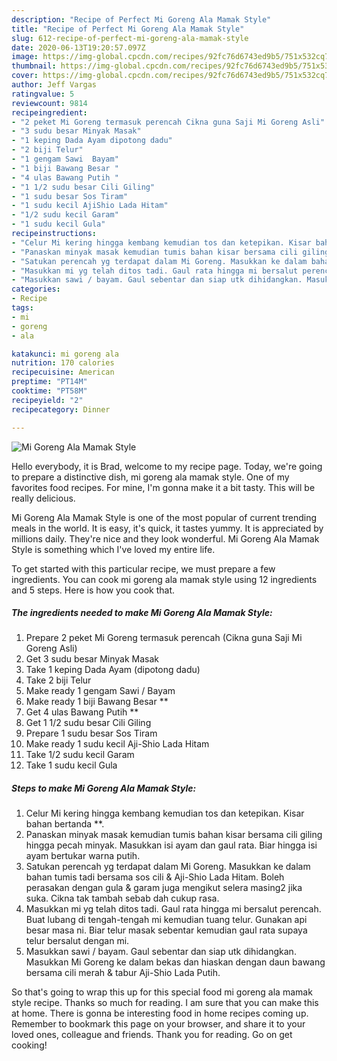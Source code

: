 ```yaml
---
description: "Recipe of Perfect Mi Goreng Ala Mamak Style"
title: "Recipe of Perfect Mi Goreng Ala Mamak Style"
slug: 612-recipe-of-perfect-mi-goreng-ala-mamak-style
date: 2020-06-13T19:20:57.097Z
image: https://img-global.cpcdn.com/recipes/92fc76d6743ed9b5/751x532cq70/mi-goreng-ala-mamak-style-resipi-foto-utama.jpg
thumbnail: https://img-global.cpcdn.com/recipes/92fc76d6743ed9b5/751x532cq70/mi-goreng-ala-mamak-style-resipi-foto-utama.jpg
cover: https://img-global.cpcdn.com/recipes/92fc76d6743ed9b5/751x532cq70/mi-goreng-ala-mamak-style-resipi-foto-utama.jpg
author: Jeff Vargas
ratingvalue: 5
reviewcount: 9814
recipeingredient:
- "2 peket Mi Goreng termasuk perencah Cikna guna Saji Mi Goreng Asli"
- "3 sudu besar Minyak Masak"
- "1 keping Dada Ayam dipotong dadu"
- "2 biji Telur"
- "1 gengam Sawi  Bayam"
- "1 biji Bawang Besar "
- "4 ulas Bawang Putih "
- "1 1/2 sudu besar Cili Giling"
- "1 sudu besar Sos Tiram"
- "1 sudu kecil AjiShio Lada Hitam"
- "1/2 sudu kecil Garam"
- "1 sudu kecil Gula"
recipeinstructions:
- "Celur Mi kering hingga kembang kemudian tos dan ketepikan. Kisar bahan bertanda **."
- "Panaskan minyak masak kemudian tumis bahan kisar bersama cili giling hingga pecah minyak. Masukkan isi ayam dan gaul rata. Biar hingga isi ayam bertukar warna putih."
- "Satukan perencah yg terdapat dalam Mi Goreng. Masukkan ke dalam bahan tumis tadi bersama sos cili &amp; Aji-Shio Lada Hitam. Boleh perasakan dengan gula &amp; garam juga mengikut selera masing2 jika suka. Cikna tak tambah sebab dah cukup rasa."
- "Masukkan mi yg telah ditos tadi. Gaul rata hingga mi bersalut perencah. Buat lubang di tengah-tengah mi kemudian tuang telur. Gunakan api besar masa ni. Biar telur masak sebentar kemudian gaul rata supaya telur bersalut dengan mi."
- "Masukkan sawi / bayam. Gaul sebentar dan siap utk dihidangkan. Masukkan Mi Goreng ke dalam bekas dan hiaskan dengan daun bawang bersama cili merah &amp; tabur Aji-Shio Lada Putih."
categories:
- Recipe
tags:
- mi
- goreng
- ala

katakunci: mi goreng ala 
nutrition: 170 calories
recipecuisine: American
preptime: "PT14M"
cooktime: "PT58M"
recipeyield: "2"
recipecategory: Dinner

---
```



![Mi Goreng Ala Mamak Style](https://img-global.cpcdn.com/recipes/92fc76d6743ed9b5/751x532cq70/mi-goreng-ala-mamak-style-resipi-foto-utama.jpg)

Hello everybody, it is Brad, welcome to my recipe page. Today, we're going to prepare a distinctive dish, mi goreng ala mamak style. One of my favorites food recipes. For mine, I'm gonna make it a bit tasty. This will be really delicious.

Mi Goreng Ala Mamak Style is one of the most popular of current trending meals in the world. It is easy, it's quick, it tastes yummy. It is appreciated by millions daily. They're nice and they look wonderful. Mi Goreng Ala Mamak Style is something which I've loved my entire life.




To get started with this particular recipe, we must prepare a few ingredients. You can cook mi goreng ala mamak style using 12 ingredients and 5 steps. Here is how you cook that.

<!--inarticleads1-->

##### The ingredients needed to make Mi Goreng Ala Mamak Style:

1. Prepare 2 peket Mi Goreng termasuk perencah (Cikna guna Saji Mi Goreng Asli)
1. Get 3 sudu besar Minyak Masak
1. Take 1 keping Dada Ayam (dipotong dadu)
1. Take 2 biji Telur
1. Make ready 1 gengam Sawi / Bayam
1. Make ready 1 biji Bawang Besar **
1. Get 4 ulas Bawang Putih **
1. Get 1 1/2 sudu besar Cili Giling
1. Prepare 1 sudu besar Sos Tiram
1. Make ready 1 sudu kecil Aji-Shio Lada Hitam
1. Take 1/2 sudu kecil Garam
1. Take 1 sudu kecil Gula




<!--inarticleads2-->

##### Steps to make Mi Goreng Ala Mamak Style:

1. Celur Mi kering hingga kembang kemudian tos dan ketepikan. Kisar bahan bertanda **.
1. Panaskan minyak masak kemudian tumis bahan kisar bersama cili giling hingga pecah minyak. Masukkan isi ayam dan gaul rata. Biar hingga isi ayam bertukar warna putih.
1. Satukan perencah yg terdapat dalam Mi Goreng. Masukkan ke dalam bahan tumis tadi bersama sos cili &amp; Aji-Shio Lada Hitam. Boleh perasakan dengan gula &amp; garam juga mengikut selera masing2 jika suka. Cikna tak tambah sebab dah cukup rasa.
1. Masukkan mi yg telah ditos tadi. Gaul rata hingga mi bersalut perencah. Buat lubang di tengah-tengah mi kemudian tuang telur. Gunakan api besar masa ni. Biar telur masak sebentar kemudian gaul rata supaya telur bersalut dengan mi.
1. Masukkan sawi / bayam. Gaul sebentar dan siap utk dihidangkan. Masukkan Mi Goreng ke dalam bekas dan hiaskan dengan daun bawang bersama cili merah &amp; tabur Aji-Shio Lada Putih.




So that's going to wrap this up for this special food mi goreng ala mamak style recipe. Thanks so much for reading. I am sure that you can make this at home. There is gonna be interesting food in home recipes coming up. Remember to bookmark this page on your browser, and share it to your loved ones, colleague and friends. Thank you for reading. Go on get cooking!
